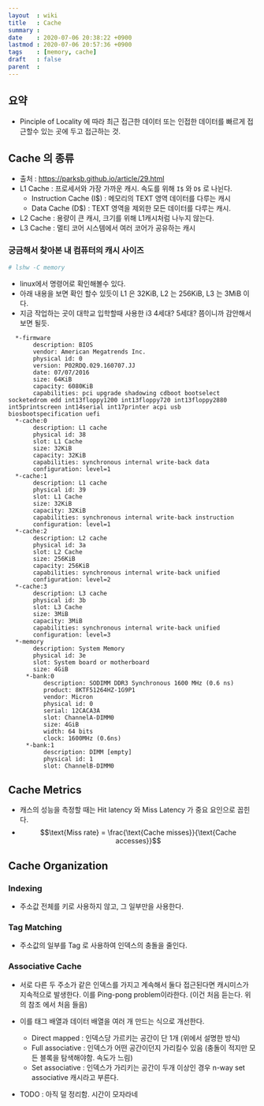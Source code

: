 ```yaml
---
layout  : wiki
title   : Cache
summary : 
date    : 2020-07-06 20:38:22 +0900
lastmod : 2020-07-06 20:57:36 +0900
tags    : [memory, cache]
draft   : false
parent  : 
---
```


## 요약
 * Pinciple of Locality 에 따라 최근 접근한 데이터 또는 인접한 데이터를 빠르게 접근할수 있는 곳에 두고 접근하는 것.

 
## Cache 의 종류
 * 출처 : https://parksb.github.io/article/29.html
 * L1 Cache : 프로세서와 가장 가까운 캐시. 속도를 위해 `I$` 와 `D$` 로 나뉜다.
   * Instruction Cache (I$) : 메모리의 TEXT 영역 데이터를 다루는 캐시
   * Data Cache (D$) : TEXT 영역을 제외한 모든 데이터를 다루는 캐시.
 * L2 Cache : 용량이 큰 캐시, 크기를 위해 L1캐시처럼 나누지 않는다.
 * L3 Cache : 멀티 코어 시스템에서 여러 코어가 공유하는 캐시
 
### 궁금해서 찾아본 내 컴퓨터의 캐시 사이즈
```bash
# lshw -C memory
```
 * linux에서 명령어로 확인해볼수 있다.
 * 아래 내용을 보면 확인 할수 있듯이 L1 은 32KiB, L2 는 256KiB, L3 는 3MiB 이다.
 * 지금 작업하는 곳이 대학교 입학할때 사용한 i3 4세대? 5세대? 쯤이니까 감안해서 보면 될듯.
```
  *-firmware
       description: BIOS
       vendor: American Megatrends Inc.
       physical id: 0
       version: P02RDQ.029.160707.JJ
       date: 07/07/2016
       size: 64KiB
       capacity: 6080KiB
       capabilities: pci upgrade shadowing cdboot bootselect socketedrom edd int13floppy1200 int13floppy720 int13floppy2880 int5printscreen int14serial int17printer acpi usb biosbootspecification uefi
  *-cache:0
       description: L1 cache
       physical id: 38
       slot: L1 Cache
       size: 32KiB
       capacity: 32KiB
       capabilities: synchronous internal write-back data
       configuration: level=1
  *-cache:1
       description: L1 cache
       physical id: 39
       slot: L1 Cache
       size: 32KiB
       capacity: 32KiB
       capabilities: synchronous internal write-back instruction
       configuration: level=1
  *-cache:2
       description: L2 cache
       physical id: 3a
       slot: L2 Cache
       size: 256KiB
       capacity: 256KiB
       capabilities: synchronous internal write-back unified
       configuration: level=2
  *-cache:3
       description: L3 cache
       physical id: 3b
       slot: L3 Cache
       size: 3MiB
       capacity: 3MiB
       capabilities: synchronous internal write-back unified
       configuration: level=3
  *-memory
       description: System Memory
       physical id: 3e
       slot: System board or motherboard
       size: 4GiB
     *-bank:0
          description: SODIMM DDR3 Synchronous 1600 MHz (0.6 ns)
          product: 8KTF51264HZ-1G9P1
          vendor: Micron
          physical id: 0
          serial: 12CACA3A
          slot: ChannelA-DIMM0
          size: 4GiB
          width: 64 bits
          clock: 1600MHz (0.6ns)
     *-bank:1
          description: DIMM [empty]
          physical id: 1
          slot: ChannelB-DIMM0

```
## Cache Metrics
 * 캐스의 성능을 측정할 때는 Hit latency 와 Miss Latency 가 중요 요인으로 꼽힌다.
 * $$\text{Miss rate} = \frac{\text{Cache misses}}{\text{Cache accesses}}$$

## Cache Organization
### Indexing
 * 주소값 전체를 키로 사용하지 않고, 그 일부만을 사용한다.
### Tag Matching
 * 주소값의 일부를 Tag 로 사용하여 인덱스의 충돌을 줄인다.
### Associative Cache
 * 서로 다른 두 주소가 같은 인덱스를 가지고 계속해서 둘다 접근된다면 캐시미스가 지속적으로 발생한다. 이를 Ping-pong problem이라한다. (이건 처음 듣는다. 위의 참조 에서 처음 들음)
 * 이를 태그 배열과 데이터 배열을 여러 개 만드는 식으로 개선한다.
   * Direct mapped : 인덱스당 가르키는 공간이 단 1개 (위에서 설명한 방식)
   * Full associative : 인덱스가 어떤 공간이던지 가리킬수 있음 (충돌이 적지만 모든 블록을 탐색해야함. 속도가 느림)
   * Set associative : 인덱스가 가리키는 공간이 두개 이상인 경우 n-way set associative 캐시라고 부른다.

   
 * TODO : 아직 덜 정리함. 시간이 모자라네

